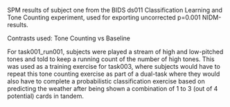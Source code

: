 SPM results of subject one from the BIDS ds011 Classification Learning and Tone Counting experiment, used for exporting uncorrected p=0.001 NIDM-results.

Contrasts used:
Tone Counting vs Baseline

For task001_run001, subjects were played a stream of high and low-pitched tones and told to keep a running count of the number of high tones. This was used as a training exercise for task003, where subjects would have to repeat this tone counting exercise as part of a dual-task where they would also have to complete a probabilistic classification exercise based on predicting the weather after being shown a combination of 1 to 3 (out of 4 potential) cards in tandem. 
